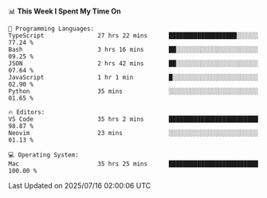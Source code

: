 <!--START_SECTION:waka-->
📊 **This Week I Spent My Time On** 

```text
💬 Programming Languages: 
TypeScript               27 hrs 22 mins      ███████████████████░░░░░░   77.24 % 
Bash                     3 hrs 16 mins       ██░░░░░░░░░░░░░░░░░░░░░░░   09.25 % 
JSON                     2 hrs 42 mins       ██░░░░░░░░░░░░░░░░░░░░░░░   07.64 % 
JavaScript               1 hr 1 min          █░░░░░░░░░░░░░░░░░░░░░░░░   02.90 % 
Python                   35 mins             ░░░░░░░░░░░░░░░░░░░░░░░░░   01.65 % 

🔥 Editors: 
VS Code                  35 hrs 2 mins       █████████████████████████   98.87 % 
Neovim                   23 mins             ░░░░░░░░░░░░░░░░░░░░░░░░░   01.13 % 

💻 Operating System: 
Mac                      35 hrs 25 mins      █████████████████████████   100.00 % 
```


 Last Updated on 2025/07/16 02:00:06 UTC
<!--END_SECTION:waka-->

